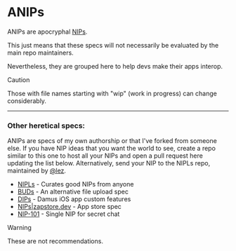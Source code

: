 # ANIPs

ANIPs are apocryphal [NIPs](https://github.com/nostr-protocol/nips).

This just means that these specs will not necessarily be evaluated
by the main repo maintainers.

Nevertheless, they are grouped here to help devs make their apps interop.

> [!CAUTION]
> Those with file names starting with "wip" (work in progress) can change considerably.

---

### Other heretical specs:

ANIPs are specs of my own authorship or that I've forked from someone else.
If you have NIP ideas that you want the world to see, create a repo similar to this one
to host all your NIPs and open a pull request here updating the list below.
Alternatively, send your NIP to the NIPLs repo, maintained by [@lez](https://github.com/lez).

- [NIPLs](https://github.com/lez/nipls) - Curates good NIPs from anyone
- [BUDs](https://github.com/hzrd149/blossom/tree/master/buds) - An alternative file upload spec
- [DIPs](https://github.com/damus-io/dips) - Damus iOS app custom features
- [NIPs|zapstore.dev](https://zapstore.dev/docs/nips) - App store spec
- [NIP-101](https://github.com/water783/nips/blob/nip101/101.md) - Single NIP for secret chat

> [!WARNING]
> These are not recommendations.
